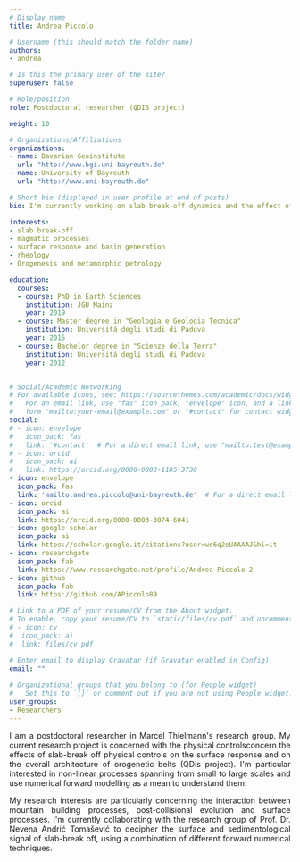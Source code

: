 ```yaml
---
# Display name
title: Andrea Piccolo

# Username (this should match the folder name)
authors:
- andrea

# Is this the primary user of the site?
superuser: false

# Role/position
role: Postdoctoral researcher (QDIS project)

weight: 10

# Organizations/Affiliations
organizations:
- name: Bavarian Geoinstitute
  url: "http://www.bgi.uni-bayreuth.de"
- name: University of Bayreuth
  url: "http://www.uni-bayreuth.de"

# Short bio (displayed in user profile at end of posts)
bio: I'm currently working on slab break-off dynamics and the effect of slab break-off on the lithosphere (stress state and surface response). In the past I have worked on the geodynamic implications of continental crust generation during the Archean and on the evolution of the orogens as a function of climate forcing. 

interests: 
- slab break-off
- magmatic processes
- surface response and basin generation 
- rheology
- Orogenesis and metamorphic petrology

education:
  courses:
  - course: PhD in Earth Sciences
    institution: JGU Mainz
    year: 2019
  - course: Master degree in "Geologia e Geologia Tecnica" 
    institution: Universitá degli studi di Padova
    year: 2015
  - course: Bachelor degree in "Scienze della Terra" 
    institution: Universitá degli studi di Padova
    year: 2012


# Social/Academic Networking
# For available icons, see: https://sourcethemes.com/academic/docs/widgets/#icons
#   For an email link, use "fas" icon pack, "envelope" icon, and a link in the
#   form "mailto:your-email@example.com" or "#contact" for contact widget.
social:
# - icon: envelope
#   icon_pack: fas
#   link: '#contact'  # For a direct email link, use "mailto:test@example.org".
# - icon: orcid
#   icon_pack: ai
#   link: https://orcid.org/0000-0003-1185-3730
- icon: envelope
  icon_pack: fas
  link: 'mailto:andrea.piccolo@uni-bayreuth.de'  # For a direct email link, use "mailto:test@example.org".
- icon: orcid
  icon_pack: ai
  link: https://orcid.org/0000-0003-3074-6041
- icon: google-scholar
  icon_pack: ai
  link: https://scholar.google.it/citations?user=we6q2eUAAAAJ&hl=it
- icon: researchgate
  icon_pack: fab
  link: https://www.researchgate.net/profile/Andrea-Piccolo-2
- icon: github
  icon_pack: fab
  link: https://github.com/APiccolo89

# Link to a PDF of your resume/CV from the About widget.
# To enable, copy your resume/CV to `static/files/cv.pdf` and uncomment the lines below.  
# - icon: cv
#  icon_pack: ai
#  link: files/cv.pdf

# Enter email to display Gravatar (if Gravatar enabled in Config)
email: ""
  
# Organizational groups that you belong to (for People widget)
#   Set this to `[]` or comment out if you are not using People widget.  
user_groups:
- Researchers
---
```

<div align="justify">
I am a postdoctoral researcher in Marcel Thielmann's research group. My current research project is concerned with the physical controlsconcern the effects of slab-break off physical controls on the surface response and on the overall architecture of orogenetic belts (QDis project). I'm particular interested in non-linear processes spanning from small to large scales and use numerical forward modelling as a mean to understand them.

My research interests are particularly concerning the interaction between mountain building processes, post-collisional evolution and surface processes. I'm currently collaborating with the research group of Prof. Dr. Nevena Andrić Tomašević to decipher the surface and sedimentological signal of slab-break off, using a combination of different forward numerical techniques. 
</div>
